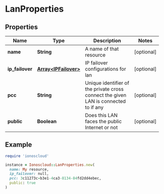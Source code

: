 # LanProperties

## Properties

| Name | Type | Description | Notes |
| ---- | ---- | ----------- | ----- |
| **name** | **String** | A name of that resource | [optional] |
| **ip_failover** | [**Array&lt;IPFailover&gt;**](IPFailover.md) | IP failover configurations for lan | [optional] |
| **pcc** | **String** | Unique identifier of the private cross connect the given LAN is connected to if any | [optional] |
| **public** | **Boolean** | Does this LAN faces the public Internet or not | [optional] |

## Example

```ruby
require 'ionoscloud'

instance = Ionoscloud::LanProperties.new(
  name: My resource,
  ip_failover: null,
  pcc: 3c11273c-b3e1-4ca3-8134-84fd2dd4ebec,
  public: true
)
```

